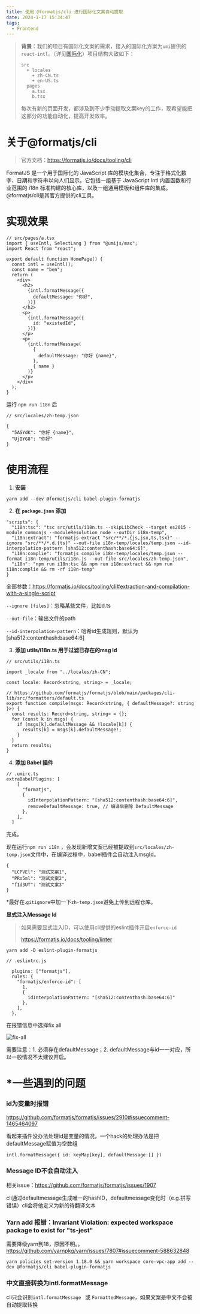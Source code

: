 ```yaml
---
title: 使用 @formatjs/cli 进行国际化文案自动提取
date: 2024-1-17 15:34:47
tags:
  - Frontend
---
```


> **背景**：我们的项目有国际化文案的需求，接入的国际化方案为`umi`提供的`react-intl`。（详见[国际化](https://umijs.org/docs/max/i18n)）项目结构大致如下：
>
> ```
> src
>   + locales
>     + zh-CN.ts
>     + en-US.ts
>   pages
>     a.tsx
>     b.tsx
> ```
>
> 每次有新的页面开发，都涉及到不少手动提取文案key的工作，现希望能把这部分的功能自动化，提高开发效率。

# 关于@formatjs/cli

> 官方文档：https://formatjs.io/docs/tooling/cli

FormatJS 是一个用于国际化的 JavaScript 库的模块化集合，专注于格式化数字、日期和字符串以向人们显示。它包括一组基于 JavaScript Intl 内置函数和行业范围的 i18n 标准构建的核心库，以及一组通用模板和组件库的集成。@formatjs/cli是其官方提供的cli工具。

# 实现效果

```
// src/pages/a.tsx
import { useIntl, SelectLang } from "@umijs/max";
import React from "react";

export default function HomePage() {
  const intl = useIntl();
  const name = "ben";
  return (
    <div>
      <h2>
        {intl.formatMessage({
          defaultMessage: "你好",
        })}
      </h2>
      <p>
        {intl.formatMessage({
          id: "existedId",
        })}
      </p>
      <p>
        {intl.formatMessage(
          {
            defaultMessage: "你好 {name}",
          },
          { name }
        )}
      </p>
    </div>
  );
}
```

运行 `npm run i18n` 后

```
// src/locales/zh-temp.json

{
  "5ASYdK": "你好 {name}",
  "UjIYG8": "你好"
}
```

# 使用流程


1.  **安装**

```
yarn add --dev @formatjs/cli babel-plugin-formatjs
```

2.  **在** **`package.json`** **添加**

```
"scripts": {
  "i18n:tsc": "tsc src/utils/i18n.ts --skipLibCheck --target es2015 -module commonjs --moduleResolution node --outDir i18n-temp",
  "i18n:extract": "formatjs extract "src/**/*.{js,jsx,ts,tsx}" --ignore "src/**/*.d.{ts}" --out-file i18n-temp/locales/temp.json --id-interpolation-pattern [sha512:contenthash:base64:6]",
  "i18n:complie": "formatjs compile i18n-temp/locales/temp.json --format i18n-temp/utils/i18n.js --out-file src/locales/zh-temp.json",
  "i18n": "npm run i18n:tsc && npm run i18n:extract && npm run i18n:complie && rm -rf i18n-temp"
}
```

全部参数：https://formatjs.io/docs/tooling/cli#extraction-and-compilation-with-a-single-script

`--ignore [files]`：忽略某些文件，比如d.ts

`--out-file`：输出文件的path

`--id-interpolation-pattern`：哈希id生成规则，默认为[sha512:contenthash:base64:6]

3.  **添加 utils/i18n.ts 用于过滤已存在的msg Id**

```
// src/utils/i18n.ts

import _locale from "../locales/zh-CN";

const locale: Record<string, string> = _locale;

// https://github.com/formatjs/formatjs/blob/main/packages/cli-lib/src/formatters/default.ts
export function compile(msgs: Record<string, { defaultMessage?: string }>) {
  const results: Record<string, string> = {};
  for (const k in msgs) {
    if (msgs[k].defaultMessage && !locale[k]) {
      results[k] = msgs[k].defaultMessage!;
    }
  }
  return results;
}
```

4.  **添加 Babel 插件**

```
// .umirc.ts
extraBabelPlugins: [
    [
      "formatjs",
      {
        idInterpolationPattern: "[sha512:contenthash:base64:6]",
        removeDefaultMessage: true, // 编译后删除 DefaultMessage
      },
    ],
  ]
```

完成。

现在运行`npm run i18n` ，会发现新增文案已经被提取到`src/locales/zh-temp.json`文件中，在编译过程中，babel插件会自动注入msgId。

```
{
  "LCPVEl": "测试文案1",
  "PRo5ml": "测试文案2",
  "f1d3UT": "测试文案3"
}
```

*最好在.`gitignore`中加一下`zh-temp.json`避免上传到远程仓库。

**显式注入Message Id**

> 如果需要显式注入ID，可以使用cli提供的eslint插件开启`enforce-id`
>
> https://formatjs.io/docs/tooling/linter

```
yarn add -D eslint-plugin-formatjs
```

```
// .eslintrc.js

  plugins: ["formatjs"],
  rules: {
    "formatjs/enforce-id": [
      1,    
      {
        idInterpolationPattern: "[sha512:contenthash:base64:6]"
      },
    ],
  },
```

在报错信息中选择fix all

![fix-all](fixall.webp)

需要注意：1. 必须存在defaultMessage；2. defaultMessage与id一一对应，所以一般情况不太建议开启。

# *一些遇到的问题

### id为变量时报错

https://github.com/formatjs/formatjs/issues/2910#issuecomment-1465464097

看起来插件没办法处理id是变量的情况，一个hack的处理办法是把defaultMessage赋值为空数组

```
intl.formatMessage({ id: keyMap[key], defaultMessage:[] })
```

### Message ID不会自动注入

相关issue：https://github.com/formatjs/formatjs/issues/1907

cli通过defaultmessage生成唯一的hashID，defaultmessage变化时（e.g.拼写错误）cli会将他定义为新的待翻译文本


### Yarn add 报错：Invariant Violation: expected workspace package to exist for "ts-jest"

需要降级yarn到18，原因不明。。https://github.com/yarnpkg/yarn/issues/7807#issuecomment-588632848

```
yarn policies set-version 1.18.0 && yarn workspace core-vpc-app add --dev @formatjs/cli babel-plugin-formatjs
```

### 中文直接转换为intl.formatMessage

cli只会识别`intl.formatMessage ` 或 `FormattedMessage`，如果文案是中文不会被自动提取转换

